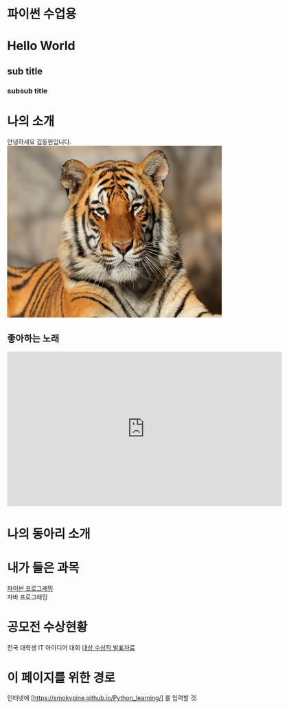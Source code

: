 # 파이썬 수업용
# Hello World
## sub title
### subsub title

# 나의 소개
안녕하세요 김동현입니다. <br>
<img src = "tiger.jpg" width="500" height ="400" /> <br>

## 좋아하는 노래
<iframe width="640" height="360" src="https://www.youtube.com/embed/Z7fJi6YNT8A" title="[한글자막] 원피스 필름 레드 스페셜 ost - 빙크스의 술 / Ado" frameborder="0" allow="accelerometer; autoplay; clipboard-write; encrypted-media; gyroscope; picture-in-picture; web-share" allowfullscreen></iframe>

# 나의 동아리 소개

# 내가 들은 과목
[파이썬 프로그래밍](https://www.python.org/) <br>
자바 프로그래밍 <br>

# 공모전 수상현황
전국 대학생 IT 아이디어 대회
[대상 수상작 발표자료](/presentation.pdf) <br>

# 이 페이지를 위한 경로
인터넷에 [https://smokypine.github.io/Python_learning/] 를 입력할 것.
